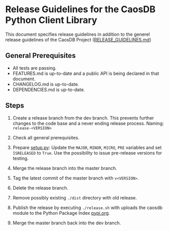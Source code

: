 # Release Guidelines for the CaosDB Python Client Library

This document specifies release guidelines in addition to the generel release
guidelines of the CaosDB Project
([RELEASE_GUIDELINES.md](https://gitlab.com/caosdb/caosdb/blob/dev/RELEASE_GUIDELINES.md))

## General Prerequisites

* All tests are passing.
* FEATURES.md is up-to-date and a public API is being declared in that document.
* CHANGELOG.md is up-to-date.
* DEPENDENCIES.md is up-to-date.

## Steps

1. Create a release branch from the dev branch. This prevents further changes
   to the code base and a never ending release process. Naming: `release-<VERSION>`

2. Check all general prerequisites.

3. Prepare [setup.py](./setup.py): Update the `MAJOR`, `MINOR`, `MICRO`, `PRE`
   variables and set `ISRELEASED` to `True`. Use the possibility to issue
   pre-release versions for testing.

4. Merge the release branch into the master branch.

5. Tag the latest commit of the master branch with `v<VERSION>`.

6. Delete the release branch.

7. Remove possibly existing `./dist` directory with old release.

8. Publish the release by executing `./release.sh` with uploads the caosdb
   module to the Python Package Index [pypi.org](https://pypi.org).

9. Merge the master branch back into the dev branch.
